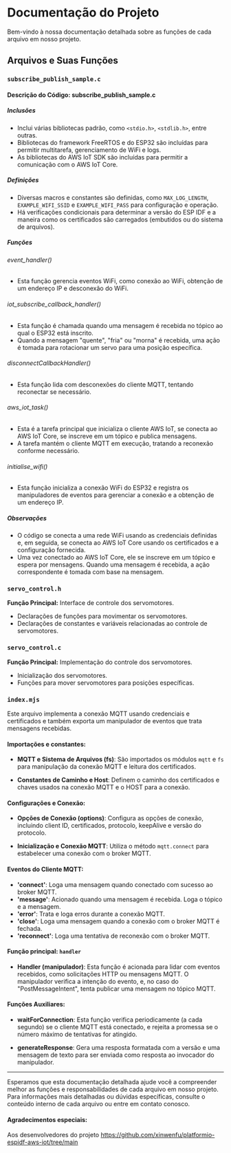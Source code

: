 # Documentação do Projeto

Bem-vindo à nossa documentação detalhada sobre as funções de cada arquivo em nosso projeto.

## Arquivos e Suas Funções

### `subscribe_publish_sample.c`

#### Descrição do Código: subscribe_publish_sample.c

##### Inclusões

- Inclui várias bibliotecas padrão, como `<stdio.h>`, `<stdlib.h>`, entre outras.
- Bibliotecas do framework FreeRTOS e do ESP32 são incluídas para permitir multitarefa, gerenciamento de WiFi e logs.
- As bibliotecas do AWS IoT SDK são incluídas para permitir a comunicação com o AWS IoT Core.

##### Definições

- Diversas macros e constantes são definidas, como `MAX_LOG_LENGTH`, `EXAMPLE_WIFI_SSID` e `EXAMPLE_WIFI_PASS` para configuração e operação.
- Há verificações condicionais para determinar a versão do ESP IDF e a maneira como os certificados são carregados (embutidos ou do sistema de arquivos).

##### Funções

###### event_handler()

- Esta função gerencia eventos WiFi, como conexão ao WiFi, obtenção de um endereço IP e desconexão do WiFi.

###### iot_subscribe_callback_handler()

- Esta função é chamada quando uma mensagem é recebida no tópico ao qual o ESP32 está inscrito.
- Quando a mensagem "quente", "fria" ou "morna" é recebida, uma ação é tomada para rotacionar um servo para uma posição específica.

###### disconnectCallbackHandler()

- Esta função lida com desconexões do cliente MQTT, tentando reconectar se necessário.

###### aws_iot_task()

- Esta é a tarefa principal que inicializa o cliente AWS IoT, se conecta ao AWS IoT Core, se inscreve em um tópico e publica mensagens.
- A tarefa mantém o cliente MQTT em execução, tratando a reconexão conforme necessário.

###### initialise_wifi()

- Esta função inicializa a conexão WiFi do ESP32 e registra os manipuladores de eventos para gerenciar a conexão e a obtenção de um endereço IP.

##### Observações

- O código se conecta a uma rede WiFi usando as credenciais definidas e, em seguida, se conecta ao AWS IoT Core usando os certificados e a configuração fornecida.
- Uma vez conectado ao AWS IoT Core, ele se inscreve em um tópico e espera por mensagens. Quando uma mensagem é recebida, a ação correspondente é tomada com base na mensagem.

### `servo_control.h`

**Função Principal:** Interface de controle dos servomotores.

- Declarações de funções para movimentar os servomotores.
- Declarações de constantes e variáveis relacionadas ao controle de servomotores.

### `servo_control.c`

**Função Principal:** Implementação do controle dos servomotores.

- Inicialização dos servomotores.
- Funções para mover servomotores para posições específicas.

### `index.mjs`

Este arquivo implementa a conexão MQTT usando credenciais e certificados e também exporta um manipulador de eventos que trata mensagens recebidas.

#### Importações e constantes:

- **MQTT e Sistema de Arquivos (fs)**: São importados os módulos `mqtt` e `fs` para manipulação da conexão MQTT e leitura dos certificados.
  
- **Constantes de Caminho e Host**: Definem o caminho dos certificados e chaves usados na conexão MQTT e o HOST para a conexão.

#### Configurações e Conexão:

- **Opções de Conexão (options)**: Configura as opções de conexão, incluindo client ID, certificados, protocolo, keepAlive e versão do protocolo.

- **Inicialização e Conexão MQTT**: Utiliza o método `mqtt.connect` para estabelecer uma conexão com o broker MQTT.

#### Eventos do Cliente MQTT:

- **'connect'**: Loga uma mensagem quando conectado com sucesso ao broker MQTT.
- **'message'**: Acionado quando uma mensagem é recebida. Loga o tópico e a mensagem.
- **'error'**: Trata e loga erros durante a conexão MQTT.
- **'close'**: Loga uma mensagem quando a conexão com o broker MQTT é fechada.
- **'reconnect'**: Loga uma tentativa de reconexão com o broker MQTT.

#### Função principal: `handler`

- **Handler (manipulador)**: Esta função é acionada para lidar com eventos recebidos, como solicitações HTTP ou mensagens MQTT. O manipulador verifica a intenção do evento, e, no caso do "PostMessageIntent", tenta publicar uma mensagem no tópico MQTT.

#### Funções Auxiliares:

- **waitForConnection**: Esta função verifica periodicamente (a cada segundo) se o cliente MQTT está conectado, e rejeita a promessa se o número máximo de tentativas for atingido.

- **generateResponse**: Gera uma resposta formatada com a versão e uma mensagem de texto para ser enviada como resposta ao invocador do manipulador.


---

Esperamos que esta documentação detalhada ajude você a compreender melhor as funções e responsabilidades de cada arquivo em nosso projeto. Para informações mais detalhadas ou dúvidas específicas, consulte o conteúdo interno de cada arquivo ou entre em contato conosco.


#### Agradecimentos especiais:
Aos desenvolvedores do projeto https://github.com/xinwenfu/platformio-espidf-aws-iot/tree/main
